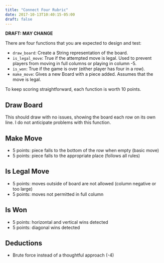 ```yaml
---
title: "Connect Four Rubric"
date: 2017-10-13T10:40:15-05:00
draft: false
---
```


**DRAFT: MAY CHANGE**

There are four functions that you are expected to design and test:

* `draw_board`: Create a String representation of the board.
* `is_legal_move`: True if the attempted move is legal. Used to prevent players from moving in full columns or playing in column -5.
* `is_won`: True if the game is over (either player has four in a row).
* `make_move`: Gives a new Board with a piece added. Assumes that the move is legal.

To keep scoring straightforward, each function is worth 10 points.

## Draw Board

This should draw with no issues, showing the board each row on its own line.
I do not anticipate problems with this function.

## Make Move

* 5 points: piece falls to the bottom of the row when empty (basic move)
* 5 points: piece falls to the appropriate place (follows all rules)

## Is Legal Move

* 5 points: moves outside of board are not allowed (column negative or too large)
* 5 points: moves not permitted in full column

## Is Won

* 5 points: horizontal and vertical wins detected
* 5 points: diagonal wins detected 

## Deductions

* Brute force instead of a thoughtful approach (-4)


